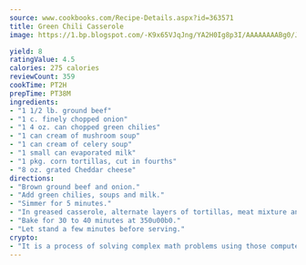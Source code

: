 ```yaml
---
source: www.cookbooks.com/Recipe-Details.aspx?id=363571
title: Green Chili Casserole
image: https://1.bp.blogspot.com/-K9x65VJqJng/YA2H0Ig8p3I/AAAAAAAABg0/JRKr7ZzesxofwlGw6YudXad_aQn9BD52QCLcBGAsYHQ/s299/2.png

yield: 8
ratingValue: 4.5
calories: 275 calories
reviewCount: 359
cookTime: PT2H
prepTime: PT38M
ingredients:
- "1 1/2 lb. ground beef"
- "1 c. finely chopped onion"
- "1 4 oz. can chopped green chilies"
- "1 can cream of mushroom soup"
- "1 can cream of celery soup"
- "1 small can evaporated milk"
- "1 pkg. corn tortillas, cut in fourths"
- "8 oz. grated Cheddar cheese"
directions:
- "Brown ground beef and onion."
- "Add green chilies, soups and milk."
- "Simmer for 5 minutes."
- "In greased casserole, alternate layers of tortillas, meat mixture and cheese."
- "Bake for 30 to 40 minutes at 350u00b0."
- "Let stand a few minutes before serving."
crypto:
- "It is a process of solving complex math problems using those computers which run bitcoin software."
---
```

